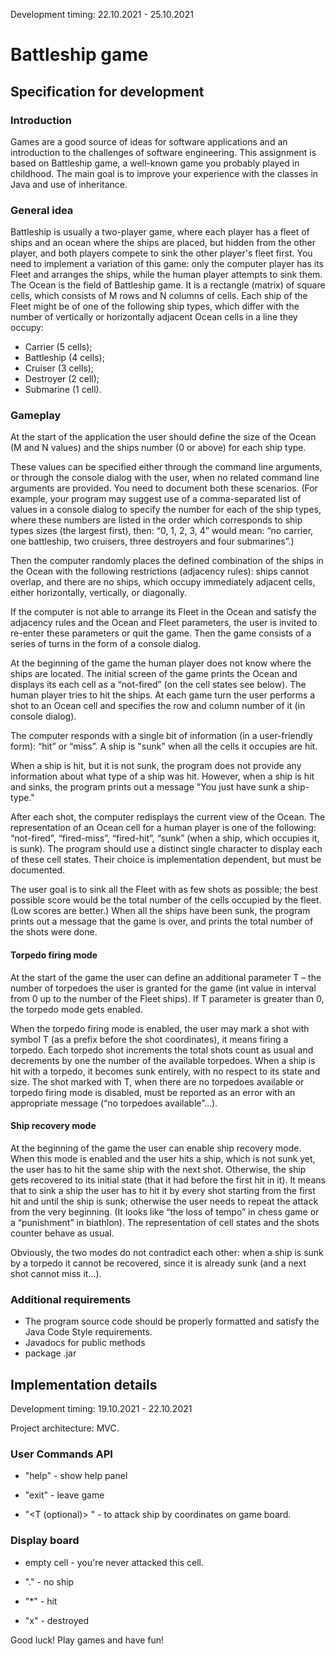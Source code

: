 Development timing: 22.10.2021 - 25.10.2021
# Battleship game

## Specification for development ##
### Introduction ###
Games are a good source of ideas for software applications and an introduction to the challenges of software engineering. This assignment is based on Battleship game, a well-known game you probably played in childhood. The main goal is to improve your experience with the classes in Java and use of inheritance.

### General idea ###
Battleship is usually a two-player game, where each player has a fleet of ships and an ocean where the ships are placed, but hidden from the other player, and both players compete to sink the other player's fleet first. You need to implement a variation of this game: only the computer player has its Fleet and arranges the ships, while the human player attempts to sink them. 
The Ocean is the field of Battleship game. It is a rectangle (matrix) of square cells, which consists of M rows and N columns of cells.
Each ship of the Fleet might be of one of the following ship types, which differ with the number of vertically or horizontally adjacent Ocean cells in a line they occupy:
-	Carrier  (5 cells);
-	Battleship (4 cells);
-	Cruiser (3 cells);
-	Destroyer (2 cell);
-	Submarine (1 cell).

### Gameplay ###
At the start of the application the user should define the size of the Ocean (M and N values) and the ships number (0 or above) for each ship type.

These values can be specified either through the command line arguments, or through the console dialog with the user, when no related command line arguments are provided. You need to document both these scenarios. 
(For example, your program may suggest use of a comma-separated list of values in a console dialog to specify the number for each of the ship types, where these numbers are listed in the order which corresponds to ship types sizes (the largest first), then: “0, 1, 2, 3, 4” would mean: “no carrier, one battleship, two cruisers, three destroyers and four submarines”.)

Then the computer randomly places the defined combination of the ships in the Ocean with the following restrictions (adjacency rules): ships cannot overlap, and there are no ships, which occupy immediately adjacent cells, either horizontally, vertically, or diagonally.

If the computer is not able to arrange its Fleet in the Ocean and satisfy the adjacency rules and the Ocean and Fleet parameters, the user is invited to re-enter these parameters or quit the game.
Then the game consists of a series of turns in the form of a console dialog. 

At the beginning of the game the human player does not know where the ships are located.  The initial screen of the game prints the Ocean and displays its each cell as a “not-fired” (on the cell states see below). 
The human player tries to hit the ships. At each game turn the user performs a shot to an Ocean cell and specifies the row and column number of it (in console dialog).

The computer responds with a single bit of information (in a user-friendly form): “hit” or “miss”.
A ship is "sunk" when all the cells it occupies are hit.

When a ship is hit, but it is not sunk, the program does not provide any information about what type of a ship was hit. However, when a ship is hit and sinks, the program prints out a message "You just have sunk a ship-type."

After each shot, the computer redisplays the current view of the Ocean. The representation of an Ocean cell for a human player is one of the following: “not-fired”, “fired-miss”, “fired-hit”, “sunk” (when a ship, which occupies it, is sunk). The program should use a distinct single character to display each of these cell states.  Their choice is implementation dependent, but must be documented.

The user goal is to sink all the Fleet with as few shots as possible; the best possible score would be the total number of the cells occupied by the fleet. (Low scores are better.) When all the ships have been sunk, the program prints out a message that the game is over, and prints the total number of the shots were done.

#### Torpedo firing mode ####
At the start of the game the user can define an additional parameter T – the number of torpedoes the user is granted for the game (int value in interval from 0 up to the number of the Fleet ships). If T parameter is greater than 0, the torpedo mode gets enabled.

When the torpedo firing mode is enabled, the user may mark a shot with symbol T (as a prefix before the shot coordinates), it means firing a torpedo. Each torpedo shot increments the total shots count as usual and decrements by one the number of the available torpedoes. When a ship is hit with a torpedo, it becomes sunk entirely, with no respect to its state and size. The shot marked with T, when there are no torpedoes available or torpedo firing mode is disabled, must be reported as an error with an appropriate message (“no torpedoes available”…).

#### Ship recovery mode ####
At the beginning of the game the user can enable ship recovery mode. When this mode is enabled and the user hits a ship, which is not sunk yet, the user has to hit the same ship with the next shot. Otherwise, the ship gets recovered to its initial state (that it had before the first hit in it). It means that to sink a ship the user has to hit it by every shot starting from the first hit and until the ship is sunk; otherwise the user needs to repeat the attack from the very beginning. (It looks like “the loss of tempo” in chess game or a “punishment” in biathlon). The representation of cell states and the shots counter behave as usual.

Obviously, the two modes do not contradict each other: when a ship is sunk by a torpedo it cannot be recovered, since it is already sunk (and a next shot cannot miss it…). 

### Additional requirements ###
- The program source code should be properly formatted and satisfy the Java Code Style requirements.
- Javadocs for public methods
- package .jar

## Implementation details ##
Development timing: 19.10.2021 - 22.10.2021

Project architecture: MVC.

### User Commands API ###
- "help" - show help panel

- "exit" - leave game

- "<T (optional)> <horizontal coordinate> <vertical coordinate>" - to attack ship by coordinates on game board.

### Display board ###
- empty cell - you're never attacked this cell.

- "." - no ship

- "*" - hit

- "x" - destroyed

Good luck! Play games and have fun!
